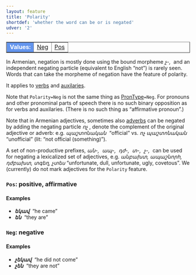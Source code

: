 ```yaml
---
layout: feature
title: 'Polarity'
shortdef: 'whether the word can be or is negated'
udver: '2'
---
```


<table class="typeindex" border="1">
<tr>
  <td style="background-color:cornflowerblue;color:white"><strong>Values:</strong> </td>
  <td><a href="#Neg">Neg</a></td>
  <td><a href="#Pos">Pos</a></td>
</tr>
</table>

In Armenian, negation is mostly done using the bound morpheme _չ-,&nbsp;_
and an independent negating particle (equivalent to English “not”)
is rarely seen. Words that can take the morpheme of negation have
the feature of polarity.

It applies to [verbs](VERB) and [auxilaries](AUX).

Note that `Polarity=Neg` is not the same thing as
[PronType]()`=Neg`. For pronouns and other pronominal parts of speech
there is no such binary opposition as for verbs and auxilaries. (There
is no such thing as “affirmative pronoun”.)

Note that in Armenian adjectives, sometimes also [adverbs](ADV) can be negated by adding the negating particle _ոչ&nbsp;_, denote the complement of the original adjective or adverb: e.g. _պաշտոնական&nbsp;_ “official” vs. _ոչ պաշտոնական&nbsp;_ “unofficial” (lit: “not official (something)”).

A set of non-productive prefixes, _ան-,&nbsp; ապ-,&nbsp; դժ-,&nbsp; տ-,&nbsp; չ-,&nbsp;_ can be used for negating a lexicalized set of adjectives, e.g. _անբախտ, ապաշնորհ, դժբախտ, տգեղ, չտես_ “unfortunate, dull, unfortunate, ugly, covetous”. We (currently) do not mark adjectives for the `Polarity` feature.

### <a name="Pos">`Pos`</a>: positive, affirmative

#### Examples

* _<b>եկավ</b>&nbsp;_ “he came”
* _<b>են</b>&nbsp;_ “they are”

### <a name="Neg">`Neg`</a>: negative

#### Examples

* _<b>չեկավ</b>&nbsp;_ “he did not come”
* _<b>չեն</b>&nbsp;_ “they are not”
